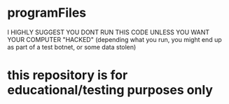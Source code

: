 # programFiles
I HIGHLY SUGGEST YOU DONT RUN THIS CODE UNLESS YOU WANT YOUR COMPUTER "HACKED" (depending what you run, you might end up as part of a test botnet, or some data stolen)

# this repository is for educational/testing purposes only

